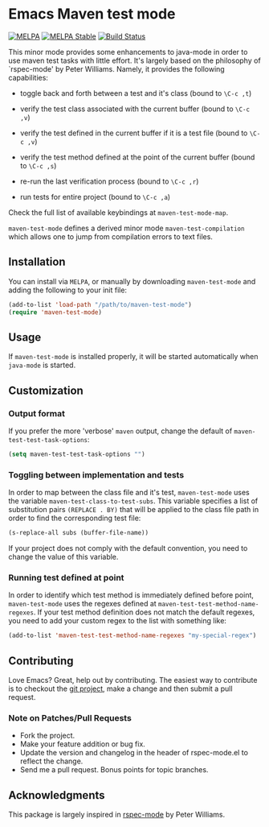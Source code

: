 # Emacs Maven test mode
[![MELPA](http://melpa.org/packages/maven-test-mode-badge.svg)](http://melpa.org/#/maven-test-mode)
[![MELPA Stable](http://stable.melpa.org/packages/maven-test-mode-badge.svg)](http://stable.melpa.org/#/maven-test-mode)
[![Build Status](https://travis-ci.org/rranelli/maven-test-mode.svg)](https://travis-ci.org/rranelli/maven-test-mode)

This minor mode provides some enhancements to java-mode in order to use maven
test tasks with little effort. It's largely based on the philosophy of
`rspec-mode' by Peter Williams. Namely, it provides the following
capabilities:

 * toggle back and forth between a test and it's class (bound to `\C-c ,t`)

 * verify the test class associated with the current buffer (bound to `\C-c ,v`)

 * verify the test defined in the current buffer if it is a test file (bound
   to `\C-c ,v`)

 * verify the test method defined at the point of the current buffer (bound
   to `\C-c ,s`)

 * re-run the last verification process (bound to `\C-c ,r`)

 * run tests for entire project (bound to `\C-c ,a`)

Check the full list of available keybindings at `maven-test-mode-map`.

`maven-test-mode` defines a derived minor mode `maven-test-compilation` which
allows one  to jump from compilation errors to text files.

## Installation
You can install via `MELPA`, or manually by downloading `maven-test-mode` and
adding the following to your init file:

```lisp
(add-to-list 'load-path "/path/to/maven-test-mode")
(require 'maven-test-mode)
```

## Usage

If `maven-test-mode` is installed properly, it will be started automatically
when `java-mode` is started.

## Customization

### Output format

If you prefer the more 'verbose' `maven` output, change the default of
`maven-test-test-task-options`:

```lisp
(setq maven-test-test-task-options "")
```

### Toggling between implementation and tests

In order to map between the class file and it's test, `maven-test-mode` uses the
variable `maven-test-class-to-test-subs`. This variable specifies a list of
substitution pairs `(REPLACE . BY)` that will be applied to the class file path
in order to find the corresponding test file:

```lisp
(s-replace-all subs (buffer-file-name))
```

If your project does not comply with the default convention, you need to change
the value of this variable.

### Running test defined at point

In order to identify which test method is immediately defined before point,
`maven-test-mode` uses the regexes defined at
`maven-test-test-method-name-regexes`. If your test method definition does not
match the default regexes, you need to add your custom regex to the list with
something like:

```lisp
(add-to-list 'maven-test-test-method-name-regexes "my-special-regex")
```

## Contributing

Love Emacs? Great, help out by contributing. The easiest way
to contribute is to checkout the
[git project](https://github.com/rranelli/maven-test-mode), make a change
and then submit a pull request.

### Note on Patches/Pull Requests

* Fork the project.
* Make your feature addition or bug fix.
* Update the version and changelog in the header of rspec-mode.el to
reflect the change.
* Send me a pull request. Bonus points for topic branches.

## Acknowledgments
This package is largely inspired in
[rspec-mode](https://github.com/pezra/rspec-mode) by Peter Williams.
